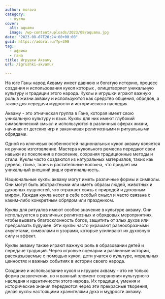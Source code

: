 ```yaml
---
author: morava
category:
  - куклы
cover:
  alt: aquamu
  image: /wp-content/uploads/2023/08/aquamu.jpg
date: "2023-08-07T20:24:00+00:00"
guid: https://adora.ru/?p=390
tag:
  - африка
  - гана
title: Игрушки Акваму
url: /igrushki-akvamu/

---
```

На юге Ганы народ Акваму имеет давнюю и богатую историю, процесс создания и использования кукол которых , олицетворяет уникальную культуру и традиции этого народа. Куклы и игрушки играют важную роль в жизни акваму и используются как средство общения, обрядов, а также для передачи мудрости и исторического наследия.

Акваму \- это этническая группа в Гане, которая имеет свою уникальную культуру и язык. Куклы для них имеют глубокий символический смысл и используются в различных сферах жизни, начиная от детских игр и заканчивая религиозными и ритуальными обрядами.

Одной из ключевых особенностей национальных кукол акваму является их ручное изготовление. Мастера кукольного ремесла передают свои навыки из поколения в поколение, сохраняя традиционные методы и стили. Куклы часто создаются из натуральных материалов, таких как дерево, глина, ткань и растительные волокна, что придает им уникальный внешний вид и оригинальность.

Национальные куклы акваму могут иметь различные формы и символы. Они могут быть абстрактными или иметь образы людей, животных и духовных сущностей, что отражает связь с природой и духовным миром. Каждая кукла несет в себе особый смысл и часто связана с каким-либо конкретным обрядом или праздником.

Куклы для ритуалов имеют особое значение в культуре акваму. Они используются в различных религиозных и обрядовых мероприятиях, чтобы вызвать благосклонность богов, защитить от злых духов или предсказать будущее. Эти куклы часто украшают разнообразными амулетами, символами и узорами, которые усиливают их духовную силу и эффект.

Куклы акваму также играют важную роль в образовании детей и передаче традиций. Через игровые сценарии и различные истории, рассказываемые с помощью кукол, дети учатся о культуре, моральных ценностях и важных событиях в истории своего народа.

Создание и использование кукол и игрушек акваму \- это не только форма развлечения, но и важный элемент сохранения культурного наследия и идентичности этого народа. Их традиции, умения и исторические знания передаются через эти прекрасные творения, делая куклы настоящими хранителями духа и мудрости акваму.
